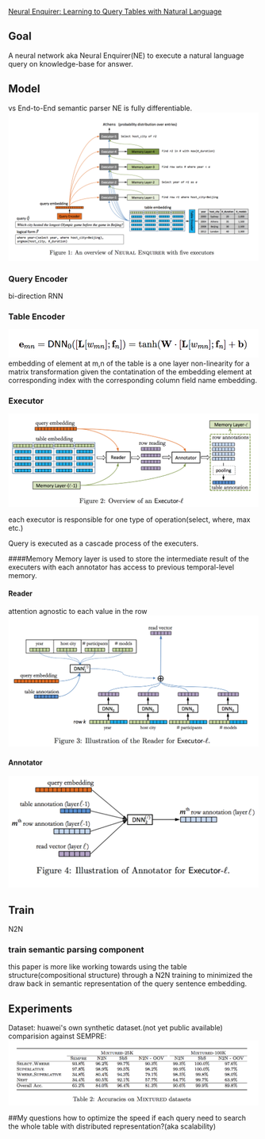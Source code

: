 [Neural Enquirer: Learning to Query Tables with Natural Language](https://arxiv.org/pdf/1512.00965v2.pdf)

## Goal
A neural network aka Neural Enquirer(NE) to execute a natural language query on knowledge-base for answer.

## Model
vs End-to-End semantic parser
NE is fully differentiable. 
![model](../img/NE_model.png)

### Query Encoder
bi-direction RNN

### Table Encoder
![table](../img/NE_tabel_embedding.png)
embedding of element at m,n of the table is a one layer non-linearity for a matrix transformation given the contatination of the embedding element at corresponding index with the corresponding column field name embedding.

### Executor
![](../img/NE_executor.png)

each executor is responsible for one type of operation(select, where, max etc.) 

Query is executed as a cascade process of the executers.

####Memory 
Memory layer is used to store the intermediate result of the executers with each annotator has access to previous temporal-level memory.

#### Reader
attention agnostic to each value in the row 
![reader](../img/NE_reader.png)

#### Annotator
![annotator](../img/NE_annotator.png)


## Train
N2N

### train semantic parsing component
this paper is more like working towards using the table structure(compositional structure) through a N2N training to minimized the draw back in semantic representation of the query sentence embedding.

## Experiments
Dataset: huawei's own synthetic dataset.(not yet public available)
comparision against SEMPRE:
![annotator](../img/NE_experiment.png)

##My questions
how to optimize the speed if each query need to search the whole table with distributed representation?(aka scalability)
